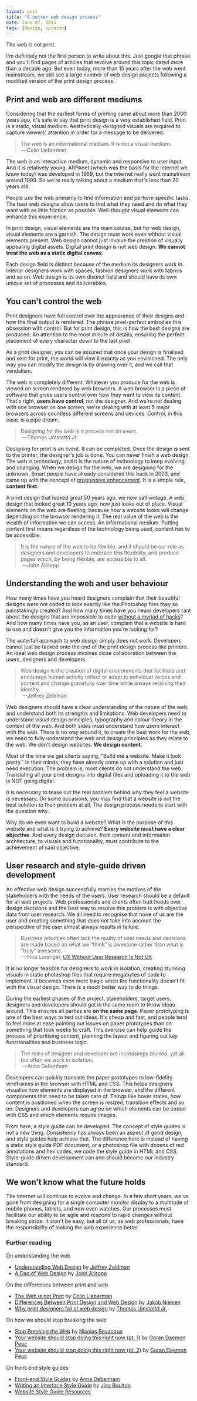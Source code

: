 ```yaml
---
layout: post
title: "A better web design process"
date: June 07, 2015
tags: [design, opinion]
---
```

The web is not print.

I'm definitely not the first person to write about this. Just google that phrase and you'll find pages of articles that revolve around this topic dated more than a decade ago. But even today, more than 15 years after the web went mainstream, we still see a large number of web design projects following a modified version of the print design process.

## Print and web are different mediums

Considering that the earliest forms of printing came about more than 2000 years ago, it's safe to say that print design is a very established field. Print is a static, visual medium. Aesthetically-designed visuals are required to capture viewers' attention in order for a message to be delivered.

> The web is an informational medium. It is not a visual medium.  
 — Colin Lieberman

The web is an interactive medium, dynamic and responsive to user input. And it is relatively young. ARPAnet (which was the basis for the internet we know today) was developed in 1969, but the internet really went mainstream around 1999. So we're really talking about a medium that's less than 20 years old. 

People use the web primarily to find information and perform specific tasks. The best web designs allow users to find what they need and do what they want with as little friction as possible. Well-thought visual elements can enhance this experience.

In print design, visual elements are the main course, but for web design, visual elements are a garnish. The design must work even without visual elements present. Web design cannot just involve the creation of visually appealing digital assets. Digital print design is not web design. **We cannot treat the web as a static digital canvas**.

Each design field is distinct because of the medium its designers work in. Interior designers work with spaces, fashion designers work with fabrics and so on. Web design is its own distinct field and should have its own unique set of processes and deliverables.

## You can't control the web

Print designers have full control over the appearance of their designs and how the final output is rendered. The phrase pixel-perfect embodies this obsession with control. But for print design, this is how the best designs are produced. An attention to the most minute of details, ensuring the perfect placement of every character down to the last pixel. 

As a print designer, you can be assured that once your design is finalised and sent for print, the world will view it exactly as you envisioned. The only way you can modify the design is by drawing over it, and we call that vandalism.

The web is completely different. Whatever you produce for the web is viewed on screen rendered by web browsers. A web browser is a piece of software that gives users control over how they want to view its content. That's right, **users have control**, not the designer. And we're not dealing with one browser on one screen, we're dealing with at least 5 major browsers across countless different screens and devices. Control, in this case, is a pipe dream.

> Designing for the web is a process not an event.  
 —Thomas Umstattd Jr.

Designing for print is an event. It can be completed. Once the design is sent to the printer, the designer's job is done. You can never finish a web design. The web is technology, and it is the nature of technology to keep evolving and changing. When we design for the web, we are designing for the unknown. Smart people have already considered this back in 2003, and came up with the concept of [progressive enhancement](http://alistapart.com/article/understandingprogressiveenhancement). It is a simple rule, **content first**.

A print design that looked great 50 years ago, we now call vintage. A web design that looked great 10 years ago, now just looks out of place. Visual elements on the web are fleeting, because how a website looks will change depending on the browser rendering it. The real value of the web is the wealth of information we can access. An informational medium. Putting content first means regardless of the technology being used, content has to be accessible.

> It is the nature of the web to be flexible, and it should be our role as designers and developers to embrace this flexibility, and produce pages which, by being flexible, are accessible to all.  
 —John Allsopp

## Understanding the web and user behaviour

How many times have you heard designers complain that their beautiful designs were not coded to look exactly like the Photoshop files they so painstakingly created? And how many times have you heard developers rant about the designs that are impossible to code [without a myriad of hacks](http://ponyfoo.com/articles/stop-breaking-the-web)? And how many times have you, as an user, complain that a website is hard to use and doesn't give you the information you're looking for?

The waterfall approach to web design simply does not work. Developers cannot just be tacked onto the end of the print design process like printers. An ideal web design process involves close collaboration between the users, designers and developers.

> Web design is the creation of digital environments that facilitate and encourage human activity reflect or adapt to individual voices and content and change gracefully over time while always retaining their identity.  
 —Jeffrey Zeldman

Web designers should have a clear understanding of the nature of the web, and understand both its strengths and limitations. Web developers need to understand visual design principles, typography and colour theory in the context of the web. And both sides must understand how users interact with the web. There is no way around it, to create the best work for the web, we need to fully understand the web and design principles as they relate to the web. We don't design websites. **We design content**.

Most of the time we get clients saying, "Build me a website. Make it look pretty." In their minds, they have already come up with a solution and just need execution. The problem is, most clients do not understand the web. Translating all your print designs into digital files and uploading it to the web is NOT going digital.

It is necessary to tease out the real problem behind why they feel a website is necessary. On some occasions, you may find that a website is not the best solution to their problem at all. The design process needs to start with the question why. 

Why do we even want to build a website? What is the purpose of this website and what is it trying to achieve? **Every website must have a clear objective**. And every design decision, from content and information architecture, to visuals and functionality, must contribute to the achievement of said objective.

## User research and style-guide driven development

An effective web design successfully marries the motives of the stakeholders with the needs of the users. User research should be a default for all web projects. Web professionals and clients often butt heads over design decisions and the best way to resolve this problem is with objective data from user research. We all need to recognise that none of us are the user and creating something that does not take into account the perspective of the user almost always results in failure. 

> Business priorities often lack the reality of user needs and decisions are made based on what we “think” is awesome rather than what is “truly” awesome.  
 —Hoa Loranger, [UX Without User Research Is Not UX](http://www.nngroup.com/articles/ux-without-user-research/)

It is no longer feasible for designers to work in isolation, creating stunning visuals in static photoshop files that require megabytes of code to implement. It becomes even more tragic when the functionality doesn't fit with the visual design. There is a much better way to do things.

During the earliest phases of the project, stakeholders, target users, designers and developers should get in the same room to throw ideas around. This ensures all parties are **on the same page**. Paper prototyping is one of the best ways to test out ideas. It's cheap and fast, and people tend to feel more at ease pointing out issues on paper prototypes than on something that took weeks to craft. This exercise can help guide the process of prioritising content, planning the layout and figuring out key functionalities and business logic.

> The roles of designer and developer are increasingly blurred, yet all too often we work in isolation.  
 —Anna Debenham

Developers can quickly translate the paper prototypes to low-fidelity wireframes in the browser with HTML and CSS. This helps designers visualise how elements are displayed in the browser, and the different components that need to be taken care of. Things like hover states, how content is positioned when the screen is resized, transition effects and so on. Designers and developers can agree on which elements can be coded with CSS and which elements require images.

From here, a style guide can be developed. The concept of style guides is not a new thing. Consistency has always been an aspect of good design, and style guides help achieve that. The difference here is instead of having a static style guide PDF document, or a photoshop file with dozens of red annotations and hex codes, we code the style guide in HTML and CSS. Style-guide driven development can and should become our industry standard.

## We won't know what the future holds

The internet will continue to evolve and change. In a few short years, we've gone from designing for a single computer monitor display to a multitude of mobile phones, tablets, and now even watches. Our processes must facilitate our ability to be agile and respond to rapid changes without breaking stride. It won't be easy, but all of us, as web professionals, have the responsibility of making the web experience better. 

### Further reading

<p class="no-margin">On understanding the web</p>

<ul>
  <li class="no-margin"><a href="http://www.nngroup.com/articles/differences-between-print-design-and-web-design/">Understanding Web Design</a> by <a href="http://www.zeldman.com/">Jeffrey Zeldman</a></li>
  <li><a href="http://alistapart.com/article/dao/">A Dao of Web Design</a> by <a href="http://johnfallsopp.com/">John Allsopp</a></li>
</ul>

<p class="no-margin">On the differences between print and web</p>

<ul>
  <li class="no-margin"><a href="http://www.cactusflower.org/the-web-is-not-print/">The Web is not Print</a> by <a href="http://www.cactusflower.org/colin/">Colin Lieberman</a></li>
  <li class="no-margin"><a href="http://www.nngroup.com/articles/differences-between-print-design-and-web-design/">Differences Between Print Design and Web Design</a> by <a href="http://www.nngroup.com/people/jakob-nielsen/">Jakob Nielsen</a></li>
  <li><a href="http://www.authormedia.com/why-print-designers-can-be-poor-web-designers/">Why print designers fail at web design</a> by <a href="http://www.thomasumstattd.com/">Thomas Umstattd Jr.</a></li>
</ul>

<p class="no-margin">On how we should stop breaking the web</p>

<ul>
  <li class="no-margin"><a href="http://ponyfoo.com/articles/stop-breaking-the-web">Stop Breaking the Web</a> by <a href="http://www.bevacqua.io/about/">Nicolas Bevacqua</a></li>
  <li class="no-margin"><a href="https://medium.com/@gpeuc/your-website-should-stop-doing-this-right-now-pt-1-a0c3eb525200/">Your website should stop doing this right now (pt. 1)</a> by <a href="https://twitter.com/gpeuc/">Goran Daemon Peuc</a></li>
  <li><a href="https://medium.com/@gpeuc/your-website-should-stop-doing-this-right-now-pt-2-3946282a4c1e/">Your website should stop doing this right now (pt. 2)</a> by <a href="https://twitter.com/gpeuc/">Goran Daemon Peuc</a></li>
</ul>

<p class="no-margin">On front-end style guides</p>

<ul>
  <li class="no-margin"><a href="http://24ways.org/2011/front-end-style-guides/">Front-end Style Guides</a> by <a href="http://maban.co.uk/">Anna Debenham</a></li>
  <li class="no-margin"><a href="http://alistapart.com/article/writingainterfacestyleguide">Writing an Interface Style Guide</a> by <a href="http://jina.me/">Jina Boulton</a></li>
  <li><a href="http://styleguides.io/">Website Style Guide Resources</a>
</ul>


